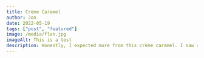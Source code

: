 ```yaml
---
title: Crème Caramel
author: Jon
date: 2022-05-19
tags: ["post", "featured"]
image: /media/flan.jpg
imageAlt: This is a test
description: Honestly, I expected more from this crème caramel. I saw a review about it online stating that it was the “best crème caramel they’ve ever had,” but I just don’t understand the hype. It looked pretty appetizing, topped off with light whipped cream and maraschino cherry and surrounded by warm caramel sauce. However, it tasted bland, excessively sweet, and artificial. The pudding fell apart the second I put my spoon into it, which disappointed me greatly. I was looking forward to this for the past week and it broke my heart since it deteriorated so quickly. To put it simply, this crème caramel was bad. 2/10.
---
```


